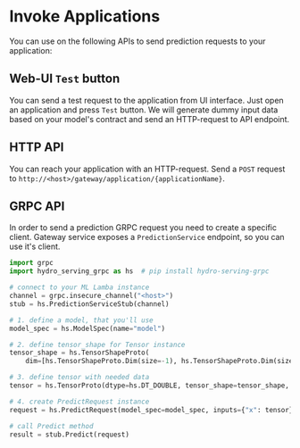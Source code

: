 # Invoke Applications

You can use on the following APIs to send prediction requests to your 
application:

## Web-UI `Test` button

You can send a test request to the application from UI interface. Just 
open an application and press `Test` button. We will generate dummy input 
data based on your model's contract and send an HTTP-request to API 
endpoint. 

## HTTP API

You can reach your application with an HTTP-request. Send a `POST` 
request to `http://<host>/gateway/application/{applicationName}`. 

## GRPC API

In order to send a prediction GRPC request you need to create a specific 
client. Gateway service exposes a `PredictionService` endpoint, so you 
can use it's client.

```python
import grpc 
import hydro_serving_grpc as hs  # pip install hydro-serving-grpc

# connect to your ML Lamba instance
channel = grpc.insecure_channel("<host>")
stub = hs.PredictionServiceStub(channel)

# 1. define a model, that you'll use
model_spec = hs.ModelSpec(name="model")

# 2. define tensor_shape for Tensor instance
tensor_shape = hs.TensorShapeProto(
    dim=[hs.TensorShapeProto.Dim(size=-1), hs.TensorShapeProto.Dim(size=2)])

# 3. define tensor with needed data
tensor = hs.TensorProto(dtype=hs.DT_DOUBLE, tensor_shape=tensor_shape, double_val=[1,1,1,1])

# 4. create PredictRequest instance
request = hs.PredictRequest(model_spec=model_spec, inputs={"x": tensor})

# call Predict method
result = stub.Predict(request)
```
